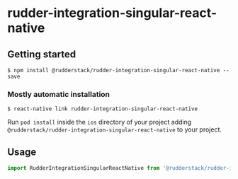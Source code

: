# rudder-integration-singular-react-native

## Getting started

`$ npm install @rudderstack/rudder-integration-singular-react-native --save`

### Mostly automatic installation

`$ react-native link rudder-integration-singular-react-native`

Run `pod install` inside the `ios` directory of your project adding `@rudderstack/rudder-integration-singular-react-native` to your project.

## Usage

```javascript
import RudderIntegrationSingularReactNative from '@rudderstack/rudder-integration-singular-react-native';
```
